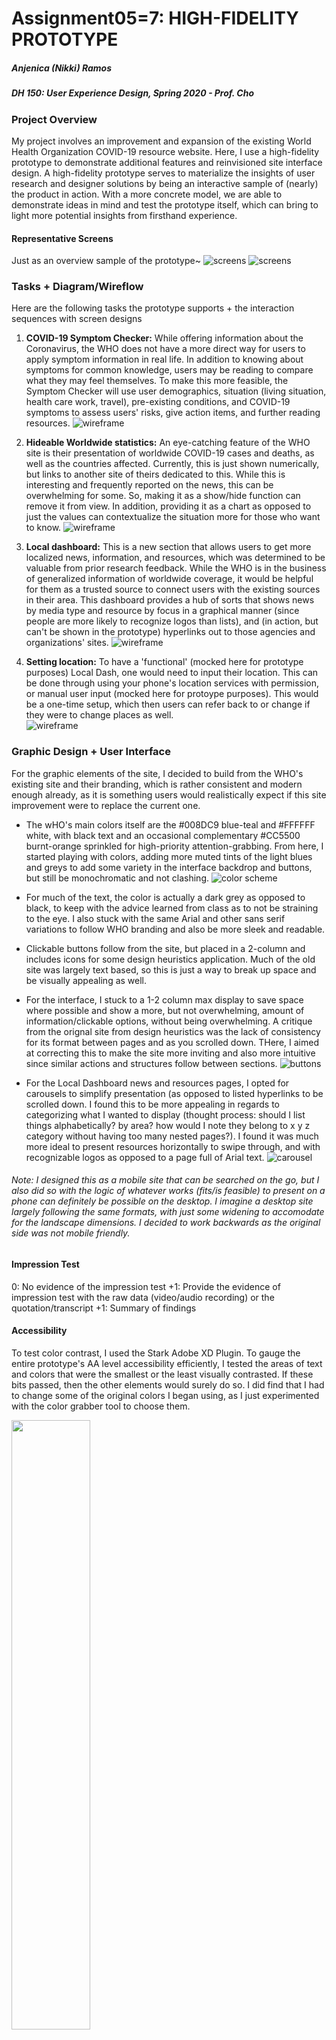 # Assignment05=7: HIGH-FIDELITY PROTOTYPE
##### Anjenica (Nikki) Ramos
##### DH 150: User Experience Design, Spring 2020 - Prof. Cho

### Project Overview
My project involves an improvement and expansion of the existing World Health Organization COVID-19 resource website. Here, I use a high-fidelity prototype to demonstrate additional features and reinvisioned site interface design. A high-fidelity prototype serves to materialize the insights of user research and designer solutions by being an interactive sample of (nearly) the product in action. With a more concrete model, we are able to demonstrate ideas in mind and test the prototype itself, which can bring to light more potential insights from firsthand experience. 

#### Representative Screens
Just as an overview sample of the prototype~
![screens](photos/07.rep1.png)
![screens](photos/07.rep2.png)



### Tasks + Diagram/Wireflow

Here are the following tasks the prototype supports + the interaction sequences with screen designs

1) **COVID-19 Symptom Checker:** While offering information about the Coronavirus, the WHO does not have a more direct way for users to apply symptom information in real life. In addition to knowing about symptoms for common knowledge, users may be reading to compare what they may feel themselves. To make this more feasible, the Symptom Checker will use user demographics, situation (living situation, health care work, travel), pre-existing conditions, and COVID-19 symptoms to assess users' risks, give action items, and further reading resources. 
![wireframe](photos/07.wire1.png)

2) **Hideable Worldwide statistics:** An eye-catching feature of the WHO site is their presentation of worldwide COVID-19 cases and deaths, as well as the countries affected. Currently, this is just shown numerically, but links to another site of theirs dedicated to this. While this is interesting and frequently reported on the news, this can be overwhelming for some. So, making it as a show/hide function can remove it from view. In addition, providing it as a chart as opposed to just the values can contextualize the situation more for those who want to know.
![wireframe](photos/07.wire2.png)

3) **Local dashboard:** This is a new section that allows users to get more localized news, information, and resources, which was determined to be valuable from prior research feedback. While the WHO is in the business of generalized information of worldwide coverage, it would be helpful for them as a trusted source to connect users with the existing sources in their area. This dashboard provides a hub of sorts that shows news by media type and resource by focus in a graphical manner (since people are more likely to recognize logos than lists), and (in action, but can't be shown in the prototype) hyperlinks out to those agencies and organizations' sites. 
![wireframe](photos/07.wire3.png)

4) **Setting location:** To have a 'functional' (mocked here for prototype purposes) Local Dash, one would need to input their location. This can be done through using your phone's location services with permission, or manual user input (mocked here for protoype purposes). This would be a one-time setup, which then users can refer back to or change if they were to change places as well.  
![wireframe](photos/07.wire4.png)


### Graphic Design + User Interface 
For the graphic elements of the site, I decided to build from the WHO's existing site and their branding, which is rather consistent and modern enough already, as it is something users would realistically expect if this site improvement were to replace the current one. 
- The wHO's main colors itself are the #008DC9 blue-teal and #FFFFFF white, with black text and an occasional complementary #CC5500 burnt-orange sprinkled for high-priority attention-grabbing. From here, I started playing with colors, adding more muted tints of the light blues and greys to add some variety in the interface backdrop and buttons, but still be monochromatic and not clashing. 
![color scheme](photos/07.colors.png)

- For much of the text, the color is actually a dark grey as opposed to black, to keep with the advice learned from class as to not be straining to the eye. I also stuck with the same Arial and other sans serif variations to follow WHO branding and also be more sleek and readable. 
- Clickable buttons follow from the site, but placed in a 2-column and includes icons for some design heuristics application. Much of the old site was largely text based, so this is just a way to break up space and be visually appealing as well.
- For the interface, I stuck to a 1-2 column max display to save space where possible and show a more, but not overwhelming, amount of information/clickable options, without being overwhelming. A critique from the orignal site from design heuristics was the lack of consistency for its format between pages and as you scrolled down. THere, I aimed at correcting this to make the site more inviting and also more intuitive since similar actions and structures follow between sections. 
![buttons](photos/07.gui1.png)

- For the Local Dashboard news and resources pages, I opted for carousels to simplify presentation (as opposed to listed hyperlinks to be scrolled down. I found this to be more appealing in regards to categorizing what I wanted to display (thought process: should I list things alphabetically? by area? how would I note they belong to x y z category without having too many nested pages?). I found it was much more ideal to present resources horizontally to swipe through, and with recognizable logos as opposed to a page full of Arial text. 
![carousel](photos/07.caro.PNG)

###### Note: I designed this as a mobile site that can be searched on the go, but I also did so with the logic of whatever works (fits/is feasible) to present on a phone can definitely be possible on the desktop. I imagine a desktop site largely following the same formats, with just some widening to accomodate for the landscape dimensions. I decided to work backwards as the original side was not mobile friendly. 

#### Impression Test
0: No evidence of the impression test
+1: Provide the evidence of impression test with the raw data (video/audio recording) or the quotation/transcript
+1: Summary of findings 

#### Accessibility
To test color contrast, I used the Stark Adobe XD Plugin. To gauge the entire prototype's AA level accessibility efficiently, I tested the areas of text and colors that were the smallest or the least visually contrasted. If these bits passed, then the other elements would surely do so. I did find that I had to change some of the original colors I began using, as I just experimented with the color grabber tool to choose them. 

<img src="https://github.com/nkkrms/DH150-AnjenicaRamos/blob/master/photos/07.access1.png" width="50%" height="50%"> 
<img src="https://github.com/nkkrms/DH150-AnjenicaRamos/blob/master/photos/07.access2.png" width="50%" height="50%">
<img src="https://github.com/nkkrms/DH150-AnjenicaRamos/blob/master/photos/07.access3.png" width="50%" height="50%">
<img src="https://github.com/nkkrms/DH150-AnjenicaRamos/blob/master/photos/07.access4.png" width="50%" height="50%">


### Interactive Prototype:

Prototypes can be found through these links: [symptom checker + pandemic statistics]() and [local dash + location settings]()


#### Cognitive Walkthrough
0: No evidence of cognitive walkthrough
+1: Provide the evidence of cognitive walkthrough
+1: Summary of findings 


### Reflection:
description of what you learned from other’s feedback and what you have made the changes
0: No summary or reflection 
+1: Summary of the process, what went smoothly or differently from your expectation

+1: What you would change or design differently based on the feedback you got from the prototype testing. 
Tip: if your multiple versions of the prototype design reflect your time and effort to improve from other’s feedback, it is a good reason for the instructor to give you extra credits



